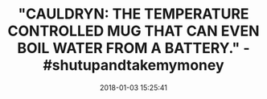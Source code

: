 ---
title: >-
  "CAULDRYN: THE TEMPERATURE CONTROLLED MUG THAT CAN EVEN BOIL WATER FROM A
  BATTERY." - #shutupandtakemymoney
name: Cauldryn Fyre Mobile Temperature Control Boiling Battery Mug
date: '2018-01-03 15:25:41'
buy_now: >-
  https://www.amazon.com/Cauldryn-Temperature-Control-Boiling-Battery/dp/B074MCSNGC?SubscriptionId=AKIAIA5RBQIWQVTCUEUQ&tag=coldcutdeals-20&linkCode=xm2&camp=2025&creative=165953&creativeASIN=B074MCSNGC
description_markdown: |+
  Cauldryn Fyre Mobile Temperature Control Boiling Battery Mug

    - Select your Favorite Temperature for your Coffee or Tea

    - Boil Water from Battery Power

    - All Day Power

    - Charge your Devices

    - Brew your Favorite Hot Beverage

tweet_id_str: '948576101495959554'
price: $129.99
you_save: ''
asin: B074MCSNGC
image: 'https://images-na.ssl-images-amazon.com/images/I/31bvKYxnkDL.jpg'

---